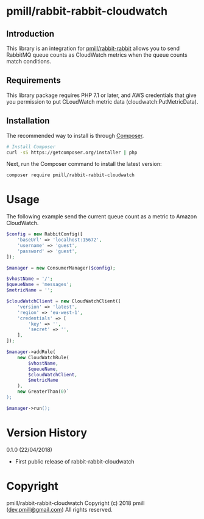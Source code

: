 # pmill/rabbit-rabbit-cloudwatch

## Introduction

This library is an integration for [pmill/rabbit-rabbit](https://github.com/pmill/rabbit-rabbit) allows you to send RabbitMQ
queue counts as CloudWatch metrics when the queue counts match conditions.

## Requirements

This library package requires PHP 7.1 or later, and AWS credentials that give you permission to put CLoudWatch metric 
data (cloudwatch:PutMetricData).

## Installation

The recommended way to install is through [Composer](http://getcomposer.org).

```bash
# Install Composer
curl -sS https://getcomposer.org/installer | php
```

Next, run the Composer command to install the latest version:

```bash
composer require pmill/rabbit-rabbit-cloudwatch
```

# Usage

The following example send the current queue count as a metric to Amazon CloudWatch.

```php
$config = new RabbitConfig([
    'baseUrl' => 'localhost:15672',
    'username' => 'guest',
    'password' => 'guest',
]);

$manager = new ConsumerManager($config);

$vhostName = '/';
$queueName = 'messages';
$metricName = '';

$cloudWatchClient = new CloudWatchClient([
    'version' => 'latest',
    'region' => 'eu-west-1',
    'credentials' => [
        'key' => '',
        'secret' => '',
    ],
]);

$manager->addRule(
    new CloudWatchRule(
        $vhostName,
        $queueName,
        $cloudWatchClient,
        $metricName
    ),
    new GreaterThan(0)`
);

$manager->run();
```

# Version History

0.1.0 (22/04/2018)

*   First public release of rabbit-rabbit-cloudwatch


# Copyright

pmill/rabbit-rabbit-cloudwatch
Copyright (c) 2018 pmill (dev.pmill@gmail.com) 
All rights reserved.